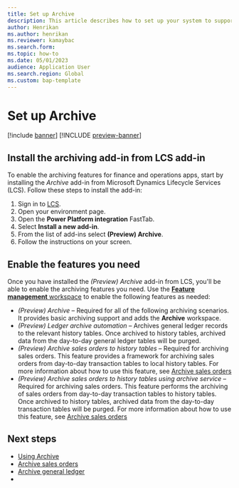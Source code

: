 ```yaml
---
title: Set up Archive
description: This article describes how to set up your system to support archiving of various types of records.
author: Henrikan
ms.author: henrikan
ms.reviewer: kamaybac
ms.search.form: 
ms.topic: how-to
ms.date: 05/01/2023
audience: Application User
ms.search.region: Global
ms.custom: bap-template
---
```


# Set up Archive

[!include [banner](../includes/banner.md)]
[!INCLUDE [preview-banner](../includes/preview-banner.md)]

## Install the archiving add-in from LCS add-in

To enable the archiving features for finance and operations apps, start by installing the *Archive* add-in from Microsoft Dynamics Lifecycle Services (LCS). Follow these steps to install the add-in:

1. Sign in to [LCS](https://lcs.dynamics.com/).
1. Open your environment page.
1. Open the **Power Platform integration** FastTab.
1. Select **Install a new add-in**.
1. From the list of add-ins select **(Preview) Archive**.
1. Follow the instructions on your screen.

## Enable the features you need

Once you have installed the *(Preview) Archive* add-in from LCS, you'll be able to enable the archiving features you need. Use the [**Feature management** workspace](../../fin-ops/get-started/feature-management/feature-management-overview.md) to enable the following features as needed:

- *(Preview) Archive* – Required for all of the following archiving scenarios. It provides basic archiving support and adds the **Archive** workspace.
- *(Preview) Ledger archive automation* – Archives general ledger records to the relevant history tables. Once archived to history tables, archived data from the day-to-day general ledger tables will be purged. <!--KFM: Add link to scenario topic.  -->
- *(Preview) Archive sales orders to history tables* – Required for archiving sales orders. This feature provides a framework for archiving sales orders from day-to-day transaction tables to local history tables. For more information about how to use this feature, see [Archive sales orders](archiving-sales-orders.md)
- *(Preview) Archive sales orders to history tables using archive service* – Required for archiving sales orders. This feature performs the archiving of sales orders from day-to-day transaction tables to history tables. Once archived to history tables, archived data from the day-to-day transaction tables will be purged. For more information about how to use this feature, see [Archive sales orders](archiving-sales-orders.md)

## Next steps

- [Using Archive](archive-using.md)
- [Archive sales orders](archive-sales-orders.md)
- [Archive general ledger](archive-general-ledger.md)
- 
